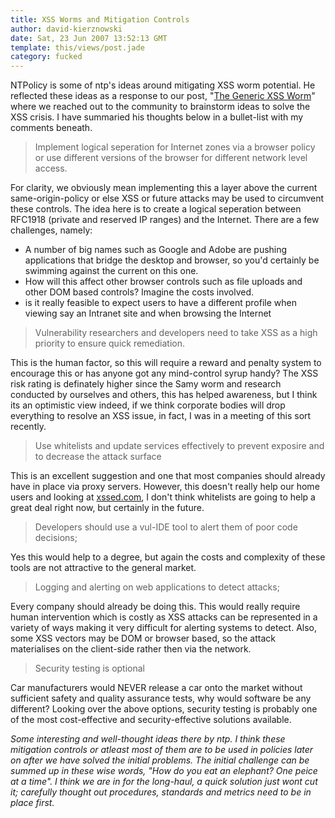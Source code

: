 ```yaml
---
title: XSS Worms and Mitigation Controls
author: david-kierznowski
date: Sat, 23 Jun 2007 13:52:13 GMT
template: this/views/post.jade
category: fucked
---
```


NTPolicy is some of ntp's ideas around mitigating XSS worm potential. He reflected these ideas as a response to our post, "[The Generic XSS Worm](/blog/the-generic-xss-worm)" where we reached out to the community to brainstorm ideas to solve the XSS crisis.  I have summaried his thoughts below in a bullet-list with my comments beneath.

> Implement logical seperation for Internet zones via a browser policy or use different versions of the browser for different network level access.

For clarity, we obviously mean implementing this a layer above the current same-origin-policy or else XSS or future attacks may be used to circumvent these controls. The idea here is to create a logical seperation between RFC1918 (private and reserved IP ranges) and the Internet. There are a few challenges, namely:

* A number of big names such as Google and Adobe are pushing applications that bridge the desktop and browser, so you'd certainly be swimming against the current on this one.
* How will this affect other browser controls such as file uploads and other DOM based controls? Imagine the costs involved.
* is it really feasible to expect users to have a different profile when viewing say an Intranet site and when browsing the Internet

> Vulnerability researchers and developers need to take XSS as a high priority to ensure quick remediation.

This is the human factor, so this will require a reward and penalty system to encourage this or has anyone got any mind-control syrup handy? The XSS risk rating is definately higher since the Samy worm and research conducted by ourselves and others, this has helped awareness, but I think its an optimistic view indeed, if we think corporate bodies will drop everything to resolve an XSS issue, in fact, I was in a meeting of this sort recently. 

> Use whitelists and update services effectively to prevent exposire and to decrease the attack surface

This is an excellent suggestion and one that most companies should already have in place via proxy servers. However, this doesn't really help our home users and looking at [xssed.com](http://xssed.com), I don't think whitelists are going to help a great deal right now, but certainly in the future.

> Developers should use a vul-IDE tool to alert them of poor code decisions;

Yes this would help to a degree, but again the costs and complexity of these tools are not attractive to the general market. 

> Logging and alerting on web applications to detect attacks;

Every company should already be doing this. This would really require human intervention which is costly as XSS attacks can be represented in a variety of ways making it very difficult for alerting systems to detect. Also, some XSS vectors may be DOM or browser based, so the attack materialises on the client-side rather then via the network.

> Security testing is optional

Car manufacturers would NEVER release a car onto the market without sufficient safety and quality assurance tests, why would software be any different? Looking over the above options, security testing is probably one of the most cost-effective and security-effective solutions available.

_Some interesting and well-thought ideas there by ntp. I think these mitigation controls or atleast most of them are to be used in policies later on after we have solved the initial problems. The initial challenge can be summed up in these wise words, "How do you eat an elephant? One peice at a time". I think we are in for the long-haul, a quick solution just wont cut it; carefully thought out procedures, standards and metrics need to be in place first._
